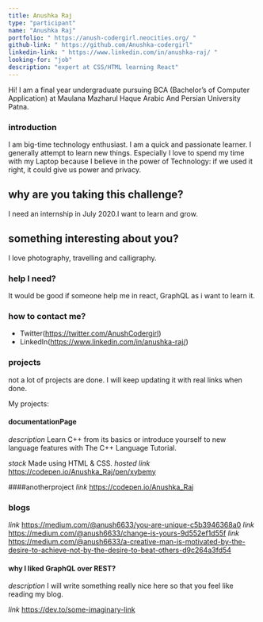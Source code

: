 ```yaml
---
title: Anushka Raj
type: "participant"
name: "Anushka Raj"
portfolio: " https://anush-codergirl.neocities.org/ "
github-link: " https://github.com/Anushka-codergirl"
linkedin-link: " https://www.linkedin.com/in/anushka-raj/ "
looking-for: "job"
description: "expert at CSS/HTML learning React"
---
```


Hi! I am a final year undergraduate pursuing BCA (Bachelor’s of Computer Application) at Maulana Mazharul Haque Arabic And Persian University Patna.

### introduction

I am big-time technology enthusiast. I am a quick and passionate learner. I generally attempt to learn new things. Especially I love to spend my time with my Laptop because I believe in the power of Technology: if we used it right, it could give us power and privacy.

## why are you taking this challenge?

I need an internship in July 2020.I want to learn and grow.

## something interesting about you?

I love photography, travelling and calligraphy.

### help I need?

It would be good if someone help me in react, GraphQL as i want to learn it.

### how to contact me?

- Twitter(https://twitter.com/AnushCodergirl)
- LinkedIn(https://www.linkedin.com/in/anushka-raj/)

### projects

not a lot of projects are done. I will keep updating it with real links when done.

My projects:

#### documentationPage

_description_ Learn C++ from its basics or introduce yourself to new language features with The C++ Language Tutorial. 

_stack_ Made using HTML & CSS.
_hosted link_ https://codepen.io/Anushka_Raj/pen/xybemy

####anotherproject
_link_ https://codepen.io/Anushka_Raj

### blogs

_link_ https://medium.com/@anush6633/you-are-unique-c5b3946368a0
_link_ https://medium.com/@anush6633/change-is-yours-9d552ef1d55f
_link_ https://medium.com/@anush6633/a-creative-man-is-motivated-by-the-desire-to-achieve-not-by-the-desire-to-beat-others-d9c264a3fd54

#### why I liked GraphQL over REST?

_description_ I will write something really nice here so that you feel like reading my blog.

_link_ https://dev.to/some-imaginary-link
